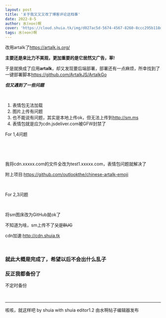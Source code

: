 ```yaml
---
layout: post
title: '关于我又又又改了博客评论这档事'
date: 2022-8-5
author: 水(⊙o⊙)啊
cover: 'https://cloud.shuia.tk/img/d027ac5d-5674-4567-8260-8ccc295b118d.png'
tags: 水(⊙o⊙)啊
---
```

<p>
	改用artalk了<a href="https://artalk.js.org/" target="_blank"><strong><strong></strong></strong>https://artalk.js.org/</a> 
</p>
<p>
	<strong>主要还是来比力不美观，更加重要的是它居然又广告，草!</strong> 
</p>
<p>
	于是就换成了应用<strong>artalk</strong>，却又发现要后端部署，部署还有一点麻烦，所幸找到了一键部署脚本<a href="https://github.com/ArtalkJS/ArtalkGo" target="_blank">https://github.com/ArtalkJS/ArtalkGo</a> 
</p>
<p>
	<em><strong>但又遇到了一些问题</strong></em> 
</p>
<p>
	<br />
</p>
<ol>
	<li>
		表情包无法加载
	</li>
	<li>
		图片上传有问题
	</li>
	<li>
		也不能说有问题，其实是本地上传ok，但无法上传到<a href="http://sm.ms" target="_blank">http://sm.ms</a> 
	</li>
	<li>
		表情包就是应为cdn.jsdeliver.com被GFW封禁了
	</li>
</ol>
For 1,4问题
<div>
	<p>
		<br />
	</p>
	<p>
		<br />
	</p>
	<p>
		我将cdn.xxxxx.com的文件全改为test1.xxxxx.com，表情包问题就解决了
	</p>
	<p>
		附上项目:<a href="https://github.com/outlookthe/chinese-artalk-emoji" target="_blank">https://github.com/outlookthe/chinese-artalk-emoji</a> 
	</p>
	<p>
		<br />
	</p>
	<p>
		For 2,3问题
	</p>
	<p>
		<br />
	</p>
	<p>
		将sm图床改为GitHub就ok了
	</p>
	<p>
		不知道为啥，sm上传不了<s>又是BUG</s> 
	</p>
	<p>
		cdn加速:<a href="http://cdn.shuia.tk" target="_blank">http://cdn.shuia.tk</a> 
	</p>
	<p>
		<br />
	</p>
	<h3>
		就此大概是完成了，希望以后不会出什么乱子
	</h3>
	<h3>
		反正我都备份了
	</h3>
	<p>
		不定时备份
	</p>
	<p>
		<br />
	</p>
	<hr style="page-break-after:always;" class="ke-pagebreak" />
	咳咳，就这样吧 by shuia with shuia editor1.2 由水啊帖子编辑器发布<span style="color:#FFE500;"></span><span style="font-size:12px;font-weight:normal;background-color:#E53333;"></span><span style="font-size:12px;font-weight:normal;"></span> 
	<p>
		<br />
	</p>
</div>
